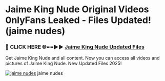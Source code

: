 # Jaime King Nude Original Videos 0nlyFans Leaked - Files Updated! (jaime nudes)

<h3>🔴 CLICK HERE 🌐==►► <a href="https://tinyurl.com/2p9ay9w9" rel="nofollow">Jaime King Nude Updated Files</a></h3>

Get Jaime King Nude and all content. Now you can access all videos and pictures of Jaime King Nude. New Updated Files 2025!

[![jaime nudes](https://i.imgur.com/KQgVmj3.gif)](https://tinyurl.com/2p9ay9w9)
jaime nudes